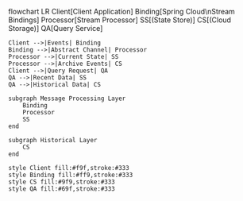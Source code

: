 flowchart LR
    Client[Client Application]
    Binding[Spring Cloud\nStream Bindings]
    Processor[Stream Processor]
    SS[(State Store)]
    CS[(Cloud Storage)]
    QA[Query Service]
    
    Client -->|Events| Binding
    Binding -->|Abstract Channel| Processor
    Processor -->|Current State| SS
    Processor -->|Archive Events| CS
    Client -->|Query Request| QA
    QA -->|Recent Data| SS
    QA -->|Historical Data| CS
    
    subgraph Message Processing Layer
        Binding
        Processor
        SS
    end
    
    subgraph Historical Layer
        CS
    end
    
    style Client fill:#f9f,stroke:#333
    style Binding fill:#ff9,stroke:#333
    style CS fill:#9f9,stroke:#333
    style QA fill:#69f,stroke:#333